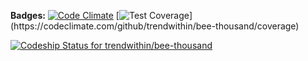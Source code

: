 <strong>Badges:</strong>
[![Code Climate](https://codeclimate.com/github/trendwithin/bee-thousand/badges/gpa.svg)](https://codeclimate.com/github/trendwithin/bee-thousand)
[![Test Coverage](https://codeclimate.com/github/trendwithin/bee-thousand/badges/coverage.svg")](https://codeclimate.com/github/trendwithin/bee-thousand/coverage)

[ ![Codeship Status for trendwithin/bee-thousand](https://app.codeship.com/projects/26379bc0-0855-0135-5cb7-0eeb550ff5e5/status?branch=master)](https://app.codeship.com/projects/214346)
